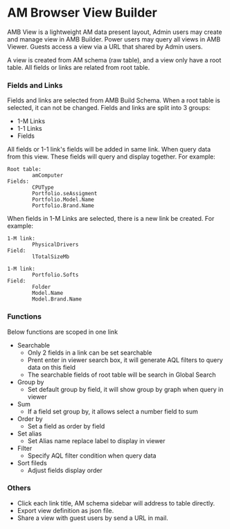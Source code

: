 # AM Browser View Builder

AMB View is a lightweight AM data present layout, Admin users may create and manage view in AMB Builder. Power users may query all views in AMB Viewer. Guests access a view via a URL that shared by Admin users.

A view is created from AM schema (raw table),  and a view only have a root table. All fields or links are related from root table.  

### Fields and Links
Fields and links are selected from AMB Build Schema. When a root table is selected, it can not be changed. Fields and links are split into 3 groups:

- 1-M Links
- 1-1 Links
- Fields

All fields or 1-1 link's fields will be added in same link. When query data from this view. These fields will query and display together. For example:

```
Root table: 
        amComputer
Fields:
        CPUType
        Portfolio.seAssigment
        Portfolio.Model.Name
        Portfolio.Brand.Name
```

When fields in 1-M Links are selected, there is a new link be created. For example:

```
1-M link:
        PhysicalDrivers
Field:
        lTotalSizeMb
```
```
1-M link:
        Portfolio.Softs
Field:
        Folder
        Model.Name
        Model.Brand.Name
```

### Functions

Below functions are scoped in one link

- Searchable
    - Only 2 fields in a link can be set searchable
    - Prent enter in viewer search box, it will generate AQL filters to query data on this field
    - The searchable fields of root table will be search in Global Search
- Group by
    - Set default group by field, it will show group by graph when query in viewer
- Sum
    - If a field set group by, it allows select a number field to sum
- Order by
    - Set a field as order by field
- Set alias
    - Set Alias name replace label to display in viewer
- Filter
    - Specify AQL filter condition when query data
- Sort fileds
    - Adjust fields display order

### Others

- Click each link title, AM schema sidebar will address to table directly.
- Export view definition as json file.
- Share a view with guest users by send a URL in mail.
